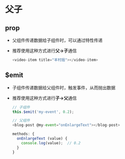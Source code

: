 # 父子

## prop

  - 父组件传递数据给子组件时，可以通过特性传递

  - 推荐使用这种方式进行**父->子**通信

    ```js
    <video-item title="羊村摇"></video-item>
    ```

## \$emit

  - 子组件传递数据给父组件时，触发事件，从而抛出数据

  - 推荐使用这种方式进行**子->父**通信

    ```js
    // 子组件
    this.$emit('my-event', 0.2);
    ```

    ```js
    // 父组件
    <blog-post @my-event="onEnlargeText"></blog-post>

    methods: {
      onEnlargeText (value) {
        console.log(value);  // 0.2
      }
    }
    ```
